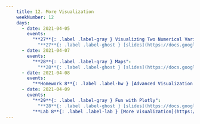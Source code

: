 ```yaml
---
    title: 12. More Visualization
    weekNumber: 12
    days:
      - date: 2021-04-05
        events:
          "**27**{: .label .label-gray } Visualizing Two Numerical Variables":
            "**27**{: .label .label-ghost } [slides](https://docs.google.com/presentation/d/17K9pAJPpvA0qlDAv181R6sXBdkHK6leLrnloRCEgGxA/edit?usp=sharing) • [code](https://datahub.berkeley.edu/hub/user-redirect/git-sync?repo=https://github.com/surajrampure/data-94-sp21&subPath=lecture/lec27/lec27.ipynb) • [code HTML](resources/assets/lecture/lec27/lec27.html) • [QC](https://edstem.org/us/courses/3251/lessons/12282/slides/59720) • readings: [CIT 7.0](https://inferentialthinking.com/chapters/07/Visualization.html)"
      - date: 2021-04-07
        events:
          "**28**{: .label .label-gray } Maps":
            "**28**{: .label .label-ghost } [slides](https://docs.google.com/presentation/d/1nioKYPs0xulH5sk-R2550EXNxyEWF4gnOb9aSgwML7Q/edit?usp=sharing) • [code](https://datahub.berkeley.edu/hub/user-redirect/git-sync?repo=https://github.com/surajrampure/data-94-sp21&subPath=lecture/lec28/lec28.ipynb) • [code HTML](resources/assets/lecture/lec28/lec28.html) • [QC](https://edstem.org/us/courses/3251/lessons/12314/slides/59891) • readings: [CIT 8.5](https://inferentialthinking.com/chapters/08/5/Bike_Sharing_in_the_Bay_Area.html)"
      - date: 2021-04-08
        events:
          "**Homework 8**{: .label .label-hw } [Advanced Visualization Techniques](https://datahub.berkeley.edu/hub/user-redirect/git-sync?repo=https://github.com/surajrampure/data-94-sp21&subPath=hw/hw08/hw08.ipynb) **(due Apr. 20)**":
      - date: 2021-04-09
        events:
          "**29**{: .label .label-gray } Fun with Plotly":
            "**28**{: .label .label-ghost } [slides](https://docs.google.com/presentation/d/1MAKo0RY1Y4hpl8FESTjQMstcU3ItDu5M2U97oYXqD5c/edit?usp=sharing) • [code](https://datahub.berkeley.edu/hub/user-redirect/git-sync?repo=https://github.com/surajrampure/data-94-sp21&subPath=lecture/lec29/lec29.ipynb) • [code HTML](resources/assets/lecture/lec29/lec29.html) • [QC](https://edstem.org/us/courses/3251/lessons/12381/slides/60402)"
          "**Lab 8**{: .label .label-lab } [More Visualization](https://datahub.berkeley.edu/hub/user-redirect/git-sync?repo=https://github.com/surajrampure/data-94-sp21&subPath=lab/lab08/lab08.ipynb)":
---
```

